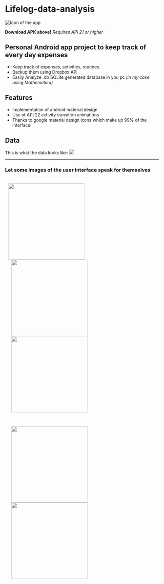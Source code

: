 # Lifelog-data-analysis
![Icon of the app](http://juanjoneri.me/img/Lifelog/lifelog_ic_launcher.png)

**Download APK above!**
*Requires API 21 or higher*

## Personal Android app project to keep track of every day expenses
 - Keep track of expenses, activities, routines.
 - Backup them using Dropbox API
 - Easily Analyze .db SQLite generated database in you pc *(in my case using Mathematica)*

## Features
 - Implementation of android material design
 - Use of API 22 activity transition animations
 - Thanks to google material design icons which make up 99% of the interface!

## Data
This is what the data looks like:
<img src="http://juanjoneri.me/img/Lifelog/Data.PNG"/>
<hr>

### Let some images of the user interface speak for themselves
<br>
<img src="http://juanjoneri.me/img/Lifelog/Screen_Main Activity.png" hspace="10" width="250"/> <img src="http://juanjoneri.me/img/Lifelog/backup.png" hspace="20" width="250"/> <img src="http://juanjoneri.me/img/Lifelog/price.png" hspace="20" width="250"/> 
<p><br></p>
<img src="http://juanjoneri.me/img/Lifelog/Screen_Details Activity.png" hspace="20" width="250"/> 
<img src="http://juanjoneri.me/img/Lifelog/custom.png" hspace="20" width="250"/>
